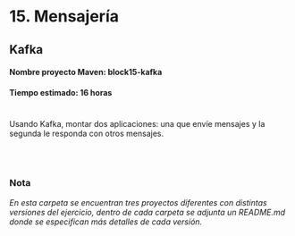 # 15. Mensajería

## Kafka

#### **Nombre proyecto Maven:** block15-kafka
#### **Tiempo estimado:** 16 horas

#

Usando Kafka, montar dos aplicaciones: una que envíe mensajes y la segunda le responda con otros mensajes.

<br>

#

### **Nota**
*En esta carpeta se encuentran tres proyectos diferentes con distintas versiones del ejercicio, dentro de cada carpeta se adjunta un README.md donde se especifican más detalles de cada versión.*